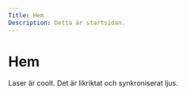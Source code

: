 ```yaml
---
Title: Hem
Description: Detta är startsidan.
---
```


Hem
==========================

Laser är coolt. Det är likriktat och synkroniserat ljus.
